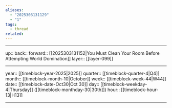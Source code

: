 ```yaml
---
aliases:
  - "2025303131129"
  - "1"
tags:
  - thread
related:
---
```




***

up:: 
back:: 
forward:: [[2025303131152|You Must Clean Your Room Before Attempting World Domination]]
layer:: [[layer-099]]

***

year:: [[timeblock-year-2025|2025]]
quarter:: [[timeblock-quarter-4|Q4]]
month:: [[timeblock-month-10|October]]
week:: [[timeblock-week-44|W44]]
date:: [[timeblock-date-Oct30|Oct 30]]
day:: [[timeblock-weekday-4|Thursday]] ([[timeblock-monthday-30|30th]])
hour:: [[timeblock-hour-13|H13]]

***
